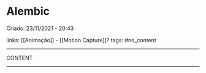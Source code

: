 # Alembic
Criado: 23/11/2021 - 20:43

links: [[Animação]] - [[Motion Capture]]?
tags: #no_content 

---

CONTENT

---